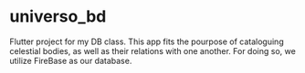# universo_bd

Flutter project for my DB class. This app fits the pourpose of cataloguing celestial bodies, as well as their relations with one another. For doing so, we utilize FireBase as our database.

